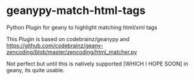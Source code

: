 geanypy-match-html-tags
=======================

Python Plugin for geany to highlight matching html/xml tags

This Plugin is based on codebrainz/geanypy and https://github.com/codebrainz/geany-zencoding/blob/master/zencoding/html_matcher.py

Not perfect but until this is natively supported [WHICH I HOPE SOON] in geany, its quite usable.
